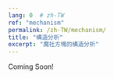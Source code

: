 ```yaml
---
lang: 0  # zh-TW
ref: "mechanism"
permalink: /zh-TW/mechanism/
title: "構造分析"
excerpt: "魔社方塊的構造分析"
---
```


Coming Soon!

